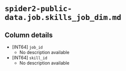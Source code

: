 # `spider2-public-data.job.skills_job_dim.md`

## Column details

* [INT64]    `job_id`
  - No description available
* [INT64]    `skill_id`
  - No description available

